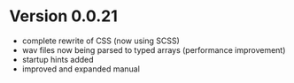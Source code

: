 # Version 0.0.21

- complete rewrite of CSS (now using SCSS)
- wav files now being parsed to typed arrays (performance improvement)
- startup hints added
- improved and expanded manual